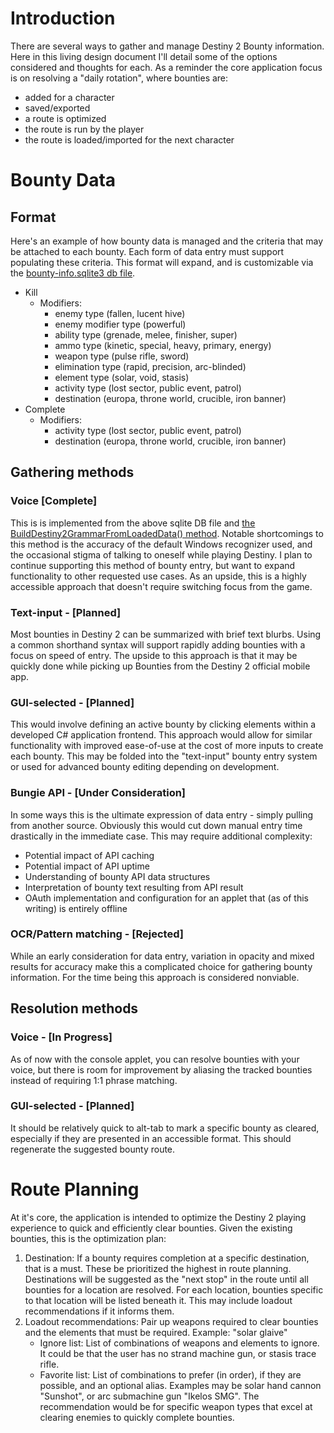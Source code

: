 # Introduction
There are several ways to gather and manage Destiny 2 Bounty information. Here in this living design document I'll detail some of the options considered and thoughts for each. As a reminder the core application focus is on resolving a "daily rotation", where bounties are:
- added for a character
- saved/exported
- a route is optimized
- the route is run by the player
- the route is loaded/imported for the next character 

# Bounty Data
## Format
Here's an example of how bounty data is managed and the criteria that may be attached to each bounty. Each form of data entry must support populating these criteria. This format will expand, and is customizable via the [bounty-info.sqlite3 db file](https://github.com/JacketsMask/Destiny-2-Bounty-Voice-Control/blob/master/resources/bounty-info.sqlite3).
- Kill
    - Modifiers:
        - enemy type (fallen, lucent hive)
        - enemy modifier type (powerful)
        - ability type (grenade, melee, finisher, super)
        - ammo type (kinetic, special, heavy, primary, energy)
        - weapon type (pulse rifle, sword)
        - elimination type (rapid, precision, arc-blinded)
        - element type (solar, void, stasis)
        - activity type (lost sector, public event, patrol)
        - destination (europa, throne world, crucible, iron banner)
- Complete
    - Modifiers:
        - activity type (lost sector, public event, patrol)
        - destination (europa, throne world, crucible, iron banner)

## Gathering methods
### Voice **[Complete]**
This is is implemented from the above sqlite DB file and [the BuildDestiny2GrammarFromLoadedData() method](https://github.com/JacketsMask/Destiny-2-Bounty-Voice-Control/blob/master/Program.cs#L91). Notable shortcomings to this method is the accuracy of the default Windows recognizer used, and the occasional stigma of talking to oneself while playing Destiny. I plan to continue supporting this method of bounty entry, but want to expand functionality to other requested use cases. As an upside, this is a highly accessible approach that doesn't require switching focus from the game.

### Text-input - **[Planned]**
Most bounties in Destiny 2 can be summarized with brief text blurbs. Using a common shorthand syntax will support rapidly adding bounties with a focus on speed of entry. The upside to this approach is that it may be quickly done while picking up Bounties from the Destiny 2 official mobile app.

### GUI-selected - **[Planned]**
This would involve defining an active bounty by clicking elements within a developed C# application frontend. This approach would allow for similar functionality with improved ease-of-use at the cost of more inputs to create each bounty. This may be folded into the "text-input" bounty entry system or used for advanced bounty editing depending on development.

### Bungie API - **[Under Consideration]**
In some ways this is the ultimate expression of data entry - simply pulling from another source. Obviously this would cut down manual entry time drastically in the immediate case. This may require additional complexity:
- Potential impact of API caching 
- Potential impact of API uptime
- Understanding of bounty API data structures
- Interpretation of bounty text resulting from API result
- OAuth implementation and configuration for an applet that (as of this writing) is entirely offline

### OCR/Pattern matching - **[Rejected]**
While an early consideration for data entry, variation in opacity and mixed results for accuracy make this a complicated choice for gathering bounty information. For the time being this approach is considered nonviable. 

## Resolution methods
### Voice - **[In Progress]**
As of now with the console applet, you can resolve bounties with your voice, but there is room for improvement by aliasing the tracked bounties instead of requiring 1:1 phrase matching.

### GUI-selected - **[Planned]**
It should be relatively quick to alt-tab to mark a specific bounty as cleared, especially if they are presented in an accessible format. This should regenerate the suggested bounty route.

# Route Planning
At it's core, the application is intended to optimize the Destiny 2 playing experience to quick and efficiently clear bounties. Given the existing bounties, this is the optimization plan:
1. Destination: If a bounty requires completion at a specific destination, that is a must. These be prioritized the highest in route planning. Destinations will be suggested as the "next stop" in the route until all bounties for a location are resolved. For each location, bounties specific to that location will be listed beneath it. This may include loadout recommendations if it informs them.
1. Loadout recommendations: Pair up weapons required to clear bounties and the elements that must be required. Example: "solar glaive"
    - Ignore list: List of combinations of weapons and elements to ignore. It could be that the user has no strand machine gun, or stasis trace rifle.
    - Favorite list: List of combinations to prefer (in order), if they are possible, and an optional alias. Examples may be solar hand cannon "Sunshot", or arc submachine gun "Ikelos SMG". The recommendation would be for specific weapon types that excel at clearing enemies to quickly complete bounties.